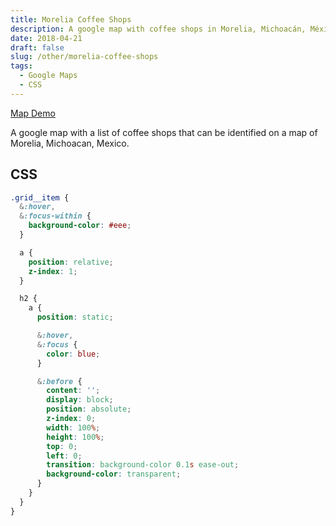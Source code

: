 ```yaml
---
title: Morelia Coffee Shops
description: A google map with coffee shops in Morelia, Michoacán, México.
date: 2018-04-21
draft: false
slug: /other/morelia-coffee-shops
tags:
  - Google Maps
  - CSS
---
```


[Map Demo](https://arthurvargas.dev/src/views/neighborhood-map-item/map/index.html)

A google map with a list of coffee shops that can be identified on a map of Morelia, Michoacan, Mexico.

## CSS

```css
.grid__item {
  &:hover,
  &:focus-within {
    background-color: #eee;
  }

  a {
    position: relative;
    z-index: 1;
  }

  h2 {
    a {
      position: static;

      &:hover,
      &:focus {
        color: blue;
      }

      &:before {
        content: '';
        display: block;
        position: absolute;
        z-index: 0;
        width: 100%;
        height: 100%;
        top: 0;
        left: 0;
        transition: background-color 0.1s ease-out;
        background-color: transparent;
      }
    }
  }
}
```
